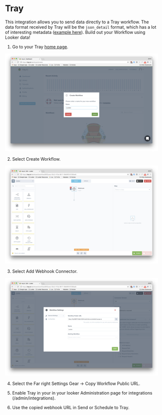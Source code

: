 # Tray

This integration allows you to send data directly to a Tray workflow. The data format received by Tray will be the `json_detail` format, which has a lot of interesting metadata ([example here](https://github.com/looker/integrations/docs/json_detail_example.json)). Build out your Workflow using Looker data!

1. Go to your Tray [home page](https://tray.io/dashboard).

![](tray&#32;home.png)

2. Select Create Workflow.

![](tray&#32;webhook.png)

3. Select Add Webhook Connector.

![](tray&#32;webhook&#32;url.png)

4. Select the Far right Settings Gear -> Copy Workflow Public URL.

5. Enable Tray in your in your looker Administration page for integrations (/admin/integrations).

6. Use the copied webhook URL in Send or Schedule to Tray.
